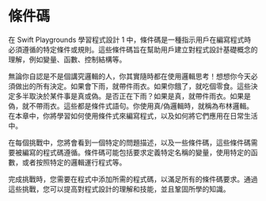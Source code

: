 # 條件碼

在 Swift Playgrounds 學習程式設計 1 中，條件碼是一種指示用戶在編寫程式時必須遵循的特定條件或規則。這些條件碼旨在幫助用戶建立對程式設計基礎概念的理解，例如變量、函數、控制結構等。

無論你自認是不是個講究邏輯的人，你其實隨時都在使用邏輯思考！想想你今天必須做出的所有決定。如果會下雨，就帶件雨衣。如果你餓了，就吃個零食。這些決定多半取決於某件事是真或偽。是否正在下雨？如果是真，就帶件雨衣。如果是偽，就不帶雨衣。這些都是條件式語句。你使用真/偽邏輯時，就稱為布林邏輯。在本章中，你將學習如何使用條件式來編寫程式，以及如何將它們應用在日常生活中。

在每個挑戰中，您將會看到一個特定的問題描述，以及一些條件碼，這些條件碼需要被編寫的程式碼遵循。條件碼可能包括要求定義特定名稱的變量，使用特定的函數，或者按照特定的邏輯運行程式等。

完成挑戰時，您需要在程式中添加所需的程式碼，以滿足所有的條件碼要求。通過這些挑戰，您可以提高對程式設計的理解和技能，並且鞏固所學的知識。
